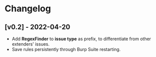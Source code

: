 # Changelog
## [v0.2] - 2022-04-20
- Add <b>RegexFinder</b> to <b>issue type</b> as prefix, to differentiate from other extenders' issues.
- Save rules persistently through Burp Suite restarting.

